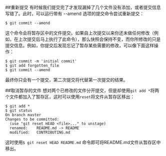 ##重新提交
有时候我们提交完了才发现漏掉了几个文件没有添加，或者提交信息写错了。此时，可以运行带有 --amend 选项的提交命令尝试重新提交：
```
$ git commit --amend
```
这个命令会将暂存区中的文件提交。如果自上次提交以来你还未做任何修改（例如，在上次提交后马上执行了此命令），那么快照会保持不变，而你所修改的只是提交信息。例如，你提交后发现忘记了暂存某些需要的修改，可以像下面这样操作：
```
$ git commit -m 'initial commit'
$ git add forgotten_file
$ git commit --amend
```
最终你只会有一个提交，第二次提交将代替第一次提交的结果。

##取消暂存的文件
想对两个已修改的文件分开提交，但是却使用`git add *`将两个文件都加入了暂存区，这时可以使用`reset`将文件从暂存区移出：
```
$ git add *
$ git status
On branch master
Changes to be committed:
  (use "git reset HEAD <file>..." to unstage)
  renamed:    README.md -> README
  modified:   CONTRIBUTING.md
```
这时使用`$ git reset HEAD README.md` 命令即可将README.md文件从暂存区中移出。


